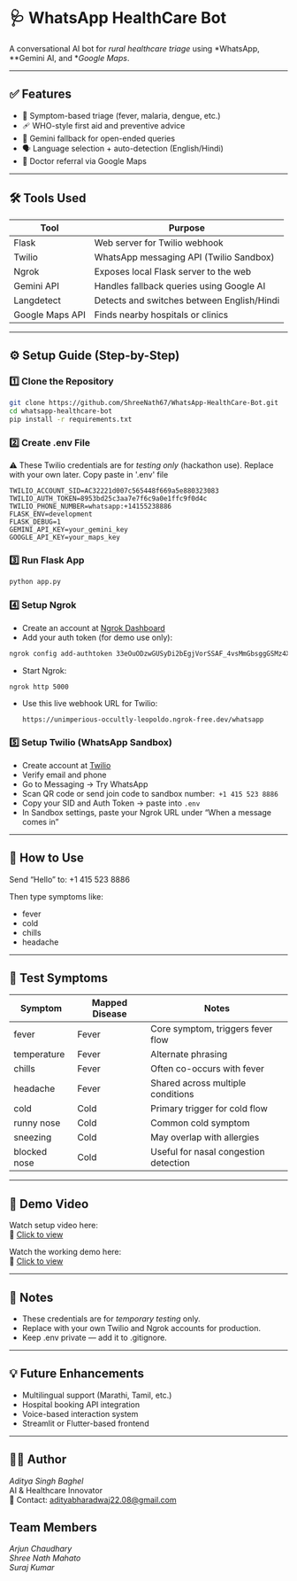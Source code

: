 # 🩺 WhatsApp HealthCare Bot

A conversational AI bot for *rural healthcare triage* using *WhatsApp, **Gemini AI, and **Google Maps*.

---

## ✅ Features

- 🤒 Symptom-based triage (fever, malaria, dengue, etc.)
- 🩹 WHO-style first aid and preventive advice
- 🧠 Gemini fallback for open-ended queries
- 🗣 Language selection + auto-detection (English/Hindi)
- 🏥 Doctor referral via Google Maps

---

## 🛠 Tools Used
| Tool              | Purpose                                      |
|-------------------|----------------------------------------------|
| Flask             | Web server for Twilio webhook                |
| Twilio            | WhatsApp messaging API (Twilio Sandbox)      |
| Ngrok             | Exposes local Flask server to the web        |
| Gemini API        | Handles fallback queries using Google AI     |
| Langdetect        | Detects and switches between English/Hindi   |
| Google Maps API   | Finds nearby hospitals or clinics            |

---

## ⚙ Setup Guide (Step-by-Step)

### 1️⃣ Clone the Repository

```bash
git clone https://github.com/ShreeNath67/WhatsApp-HealthCare-Bot.git
cd whatsapp-healthcare-bot
pip install -r requirements.txt
```

### 2️⃣ Create .env File

⚠ These Twilio credentials are for *testing only* (hackathon use). Replace with your own later.
Copy paste in '.env' file

```env
TWILIO_ACCOUNT_SID=AC32221d007c565448f669a5e880323083
TWILIO_AUTH_TOKEN=8953bd25c3aa7e7f6c9a0e1ffc9f0d4c
TWILIO_PHONE_NUMBER=whatsapp:+14155238886
FLASK_ENV=development
FLASK_DEBUG=1
GEMINI_API_KEY=your_gemini_key
GOOGLE_API_KEY=your_maps_key
```

### 3️⃣ Run Flask App

```bash
python app.py
```
### 4️⃣ Setup Ngrok

- Create an account at [Ngrok Dashboard](https://dashboard.ngrok.com)
- Add your auth token (for demo use only):

```bash
ngrok config add-authtoken 33eOuODzwGUSyDi2bEgjVorSSAF_4vsMmGbsggGSMz4XAbLQv
```

- Start Ngrok:

```bash
ngrok http 5000
```

- Use this live webhook URL for Twilio:
  ```
  https://unimperious-occultly-leopoldo.ngrok-free.dev/whatsapp
  ```

### 5️⃣ Setup Twilio (WhatsApp Sandbox)

- Create account at [Twilio](https://console.twilio.com/us1/develop/sms/try-it-out/whatsapp-learn)
- Verify email and phone
- Go to Messaging → Try WhatsApp
- Scan QR code or send join code to sandbox number:` +1 415 523 8886`
- Copy your SID and Auth Token → paste into `.env`
- In Sandbox settings, paste your Ngrok URL under “When a message comes in”

---

## 📱 How to Use

Send “Hello” to: +1 415 523 8886

Then type symptoms like:

- fever
- cold
- chills
- headache

---
## 🧩 Test Symptoms

| Symptom      | Mapped Disease | Notes                                  |
|--------------|----------------|----------------------------------------|
| fever        | Fever          | Core symptom, triggers fever flow      |
| temperature  | Fever          | Alternate phrasing                     |
| chills       | Fever          | Often co-occurs with fever             |
| headache     | Fever          | Shared across multiple conditions      |
| cold         | Cold           | Primary trigger for cold flow          |
| runny nose   | Cold           | Common cold symptom                    |
| sneezing     | Cold           | May overlap with allergies             |
| blocked nose | Cold           | Useful for nasal congestion detection  |

---

## 🎥 Demo Video
Watch setup video here:                                                                                                                                         
🔗 [Click to view](https://drive.google.com/file/d/1vAAllk2w4cUid7SxVx_0TnMJRyPKvXRQ/view?usp=drive_link)

Watch the working demo here:  
🔗 [Click to view](https://drive.google.com/file/d/1XUYwrJtPmhQDhbMkIyiAbYQXdQev-lXk/view?usp=drive_link)

---

## 📎 Notes

- These credentials are for *temporary testing* only.
- Replace with your own Twilio and Ngrok accounts for production.
- Keep .env private — add it to .gitignore.

---

## 💡 Future Enhancements

- Multilingual support (Marathi, Tamil, etc.)
- Hospital booking API integration
- Voice-based interaction system
- Streamlit or Flutter-based frontend

---

## 👨‍💻 Author  
*Aditya Singh Baghel*  
AI & Healthcare Innovator  
📧  Contact: [adityabharadwaj22.08@gmail.com](mailto:adityabharadwaj22.08@gmail.com)


## Team Members  
*Arjun Chaudhary*  
*Shree Nath Mahato*  
*Suraj Kumar*
